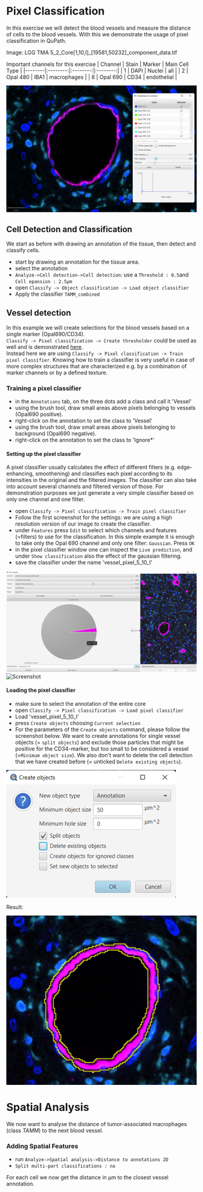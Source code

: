 # Pixel Classification

In this exercise we will detect the blood vessels and measure the distance of cells to the blood vessels.
With this we demonstrate the usage of pixel classification in QuPath.

Image: LGG TMA 5_2_Core[1,10,I]_[19581,50232]_component_data.tif

Important channels for this exercise
| Channel | Stain | Marker |  Main Cell Type |
|--------|:--------:|:--------:|:--------:|
| 1 | DAPI |  Nuclei | all |
| 2 | Opal 480 |    IBA1   | macrophages |
| 8 | Opal 690 |    CD34   | endothelial |

![](img/screenshot_pixelclassification.png?raw=true "Screenshot")


## Cell Detection and Classification
We start as before with drawing an annotation of the tissue, then detect and classify cells.
* start by drawing an annotation for the tissue area.
* select the annotation
* `Analyze->Cell detection->Cell detection`: use a `Threshold : 0.5`and `Cell epansion : 2.5µm`
* open `Classify -> Object classification -> Load object classifier`
* Apply the classifier `TAMM_combined`

## Vessel detection
In this example we will create selections for the blood vessels based on a single marker (Opal690/CD34).  
`Classify -> Pixel classification -> Create thresholder` could be used as well and is demonstrated [here](https://www.youtube.com/watch?v=WTAgXpuuqNY&t=1443s).  
Instead here we are using `Classify -> Pixel classification -> Train pixel classifier`. Knowing how to train a classifier is very useful in case of more complex structures that are characterized e.g. by a combination of marker channels or by a defined texture.

### Training a pixel classifier

* in the `Annotations` tab, on the three dots add a class and call it 'Vessel' 
* using the brush tool, draw small areas above pixels belonging to vessels (Opal690 positive).
* right-click on the annotation to set the class to 'Vessel'
* using the brush tool, draw small areas above pixels belonging to background (Opal690 negative).
* right-click on the annotation to set the class to 'Ignore*'

#### Setting up the pixel classifier
A pixel classifier usually calculates the effect of different filters (e.g. edge-enhancing, smoothening) and classifies each pixel according to its intensities in the original and the filtered images. The classifier can also take into account several channels and filtered version of those.
For demonstration purposes we just generate a very simple classifier based on only one channel and one filter.

* open `Classify -> Pixel classification -> Train pixel classifier`
* Follow the first screenshot for the settings: we are using a high resolution version of our image to create the classifier.
* under `Features` press `Edit` to select which channels and features (=filters) to use for the classification. In this simple example it is enough to take only the Opal 690 channel and only one filter: `Gaussian`. Press `OK`
* in the pixel classifier window one can inspect the `Live prediction`, and under `Show classification` also the effect of the gaussian filtering.
* save the classifier under the name 'vessel_pixel_5_10_I'

![](img/screenshot_pixelclassifier.png?raw=true "Screenshot")
![](img/screenshot_features.1.png?raw=true "Screenshot")


#### Loading the pixel classifier
* make sure to select the annotation of the entire core
* open `Classify -> Pixel classification -> Load pixel classifier`
* Load 'vessel_pixel_5_10_I'
* press `Create objects` choosing `Current selection`
* For the parameters of the `Create objects` command, please follow the screenshot below. We want to create annotations for single vessel objects (= `split objects`) and exclude those particles that might be positive for the CD34-marker, but too small to be considered a vessel (=`Minimum object size`). We also don't want to delete the cell detection that we have created before (= unticked `Delete existing objects`).

![](img/screenshot_createObjects.png?raw=true "Screenshot")

Result:

![](img/screenshot_pixelclassifier_result.png?raw=true "Screenshot")

# Spatial Analysis
We now want to analyse the distance of tumor-associated macrophages (class *TAMM*) to the next blood vessel.


### Adding Spatial Features
* run  `Analyze->Spatial analysis->Distance to annotations 2D`
* `Split multi-part classifications : no`

For each cell we now get the distance in µm to the closest vessel annotation.

